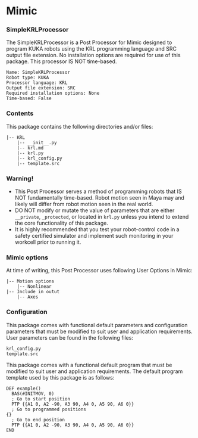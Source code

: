 # Mimic

### SimpleKRLProcessor

The SimpleKRLProcessor is a Post Processor for Mimic designed to program KUKA
robots using the KRL programming language and SRC output file extension. No
installation options are required for use of this package. This processor IS NOT
time-based.

```
Name: SimpleKRLProcessor
Robot type: KUKA
Processor language: KRL
Output file extension: SRC
Required installation options: None
Time-based: False
```


### Contents

This package contains the following directories and/or files:

```
|-- KRL
    |-- __init__.py
    |-- krl.md
    |-- krl.py
    |-- krl_config.py
    |-- template.src
```


### Warning!

- This Post Processor serves a method of programming robots that IS NOT
  fundamentally time-based. Robot motion seen in Maya may and likely will differ
  from robot motion seen in the real world. 
- DO NOT modify or mutate the value of parameters that are either `__private`,
  `_protected`, or located in `krl.py` unless you intend to extend the core
  functionality of this package.
- It is highly recommended that you test your robot-control code in a safety
  certified simulator and implement such monitoring in your workcell prior to
  running it.


### Mimic options

At time of writing, this Post Processor uses following User Options in Mimic:

```
|-- Motion options
    |-- Nonlinear
|-- Include in outut
    |-- Axes
```


### Configuration

This package comes with functional default parameters and configuration
parameters that must be modified to suit user and application requirements.
User parameters can be found in the following files:

```
krl_config.py
template.src
```

This package comes with a functional default program that must be modified to
suit user and application requirements.
The default program template used by this package is as follows:

```
DEF example()
  BAS(#INITMOV, 0)
  ; Go to start position
  PTP {{A1 0, A2 -90, A3 90, A4 0, A5 90, A6 0}}
  ; Go to programmed positions
{}
  ; Go to end position
  PTP {{A1 0, A2 -90, A3 90, A4 0, A5 90, A6 0}}
END
```


#
